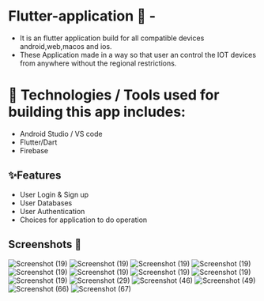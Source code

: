 # Flutter-application  📱 -
- It is an flutter application build for all compatible devices android,web,macos and ios.
- These Application made in a way so that user an control the IOT devices from anywhere without the regional restrictions.
# 📱 Technologies / Tools used for building this app includes: 
- Android Studio / VS code 
- Flutter/Dart
- Firebase
## ✨Features

- User Login & Sign up
- User Databases
- User Authentication
- Choices for application to do operation
 ## Screenshots 📱
 ![Screenshot (19)](https://github.com/Gauravshukl/Flutter-Firebase-Series-main/assets/48097137/4d598d5d-d0c7-4606-a06a-ad7397b75556)
 ![Screenshot (19)](https://github.com/Gauravshukl/Flutter-Firebase-Series-main/assets/48097137/b7a6f3dc-dfb3-42d8-b4ab-2e74cffdab1d)
 ![Screenshot (19)](https://github.com/Gauravshukl/Flutter-Firebase-Series-main/assets/48097137/41420f96-25ae-4ecc-865c-827614ca2a3c)
 ![Screenshot (19)](https://github.com/Gauravshukl/Flutter-Firebase-Series-main/assets/48097137/aad938d9-59f4-4d34-ba96-06b7776f3c18)
 ![Screenshot (19)](https://github.com/Gauravshukl/Flutter-Firebase-Series-main/assets/48097137/393b32ac-2ea0-4108-833e-996ac439e699)
 ![Screenshot (19)](https://github.com/Gauravshukl/Flutter-Firebase-Series-main/assets/48097137/c7788bcd-498e-43e5-a38a-714dc5f361da)
 ![Screenshot (19)](https://github.com/Gauravshukl/Flutter-Firebase-Series-main/assets/48097137/deadf02c-4b05-42c4-90b3-8a6fb24d2858)
 ![Screenshot (19)](https://github.com/Gauravshukl/Flutter-Firebase-Series-main/assets/48097137/a8317d8a-d346-433c-bcea-a9b751422bc3)
 ![Screenshot (19)](https://github.com/Gauravshukl/Flutter-Firebase-Series-main/assets/48097137/8963dd24-36c6-4b5d-baec-7007a604838f)
 ![Screenshot (29)](https://github.com/Gauravshukl/Flutter-Firebase-Series-main/assets/48097137/bb548be8-9263-4de7-ba73-898edfd3f12c)
 ![Screenshot (46)](https://github.com/Gauravshukl/Flutter-Firebase-Series-main/assets/48097137/7a669660-5509-43e6-bcc9-21fbf246e66a)
 ![Screenshot (49)](https://github.com/Gauravshukl/Flutter-Firebase-Series-main/assets/48097137/70069509-d731-42fb-8d6e-9b7744eff7bc)
 ![Screenshot (66)](https://github.com/Gauravshukl/Flutter-Firebase-Series-main/assets/48097137/944e0bc9-e386-443c-9f07-740abd32a17b)
![Screenshot (67)](https://github.com/Gauravshukl/Flutter-Firebase-Series-main/assets/48097137/802a4ac1-eb21-4e09-ac68-e63e6ba129f7)

